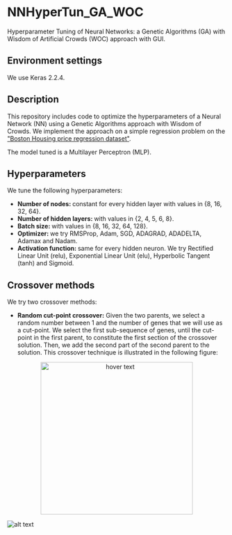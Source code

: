 # NNHyperTun_GA_WOC
Hyperparameter Tuning of Neural Networks: a Genetic Algorithms (GA) with Wisdom of Artificial Crowds (WOC) approach with GUI.

## Environment settings
We use Keras 2.2.4.

## Description
This repository includes code to optimize the hyperparameters of a Neural Network (NN) using a Genetic Algorithms approach with Wisdom of Crowds. We implement the approach on a simple regression problem on the <a href="https://keras.io/api/datasets/boston_housing/">"Boston Housing price regression dataset"</a>.

The model tuned is a Multilayer Perceptron (MLP).

## Hyperparameters
We tune the following hyperparameters:
* <b>Number of nodes: </b> constant for every hidden layer with values in {8, 16, 32, 64}.
* <b>Number of hidden layers: </b> with values in {2, 4, 5, 6, 8}.
* <b>Batch size: </b> with values in {8, 16, 32, 64, 128}.
* <b>Optimizer: </b> we try RMSProp, Adam, SGD, ADAGRAD, ADADELTA, Adamax and Nadam.
* <b>Activation function: </b> same for every hidden neuron. We try Rectified Linear Unit (relu), Exponential Linear Unit (elu), Hyperbolic Tangent (tanh) and Sigmoid.

## Crossover methods
We try two crossover methods:
* <b>Random cut-point crossover:</b>
Given the two parents, we select a random number between 1 and the number of genes that we will use as a cut-point. We select the first sub-sequence of genes, until the cut-point in the first parent, to constitute the first section of the crossover solution. Then, we add the second part of the second parent to the solution. This crossover technique is illustrated in the following figure:

<p align="center">
  <img src="https://drive.google.com/file/d/1lqr1OzeD-fleY0JVtG299e-Kvm5j5B3b/view?usp=sharing" width="350" title="hover text">
</p>

![alt text](https://drive.google.com/file/d/1lqr1OzeD-fleY0JVtG299e-Kvm5j5B3b/view?usp=sharing)
